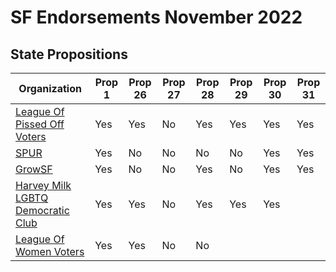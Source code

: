 # SF Endorsements November 2022

## State Propositions

| Organization                                                                     | Prop 1  | Prop 26 | Prop 27 | Prop 28 | Prop 29 | Prop 30    | Prop 31 |
| -------------------------------------------------------------------------------- | ------- | ------- | ------- | ------- | ------- | ---------- | ------- |
| [League Of Pissed Off Voters](https://www.theleaguesf.org/)                      | Yes     | Yes     | No      | Yes     | Yes     | Yes        | Yes     |
| [SPUR](https://www.spur.org/voter-guide/2022-11)                                 | Yes     | No      | No      | No      | No      | Yes        | Yes     |
| [GrowSF](https://growsf.org/voter-guide/)                                        | Yes     | No      | No      | Yes     | No      | Yes        | Yes     |
| [Harvey Milk LGBTQ Democratic Club](https://www.milkclub.org/endorsements/)      | Yes     | Yes     | No      | Yes     | Yes     | Yes        | &nbsp;  |
| [League Of Women Voters](https://lwvc.org/vote/elections/ballot-recommendations) | Yes     | Yes     | No      | No      | &nbsp;  | &nbsp;     | &nbsp;  |
